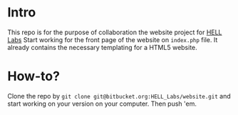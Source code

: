 # Intro
This repo is for the purpose of collaboration the website project for [HELL Labs](http://helllabs.in)
Start working for the front page of the website on `index.php` file. It already contains the necessary templating for a HTML5 website.

# How-to?
Clone the repo by `git clone git@bitbucket.org:HELL_Labs/website.git` and start working on your version on your computer. Then push 'em.

